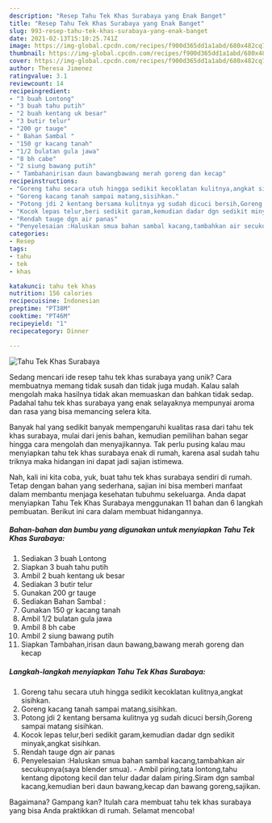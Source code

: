 ```yaml
---
description: "Resep Tahu Tek Khas Surabaya yang Enak Banget"
title: "Resep Tahu Tek Khas Surabaya yang Enak Banget"
slug: 993-resep-tahu-tek-khas-surabaya-yang-enak-banget
date: 2021-02-13T15:10:25.741Z
image: https://img-global.cpcdn.com/recipes/f900d365dd1a1abd/680x482cq70/tahu-tek-khas-surabaya-foto-resep-utama.jpg
thumbnail: https://img-global.cpcdn.com/recipes/f900d365dd1a1abd/680x482cq70/tahu-tek-khas-surabaya-foto-resep-utama.jpg
cover: https://img-global.cpcdn.com/recipes/f900d365dd1a1abd/680x482cq70/tahu-tek-khas-surabaya-foto-resep-utama.jpg
author: Theresa Jimenez
ratingvalue: 3.1
reviewcount: 14
recipeingredient:
- "3 buah Lontong"
- "3 buah tahu putih"
- "2 buah kentang uk besar"
- "3 butir telur"
- "200 gr tauge"
- " Bahan Sambal "
- "150 gr kacang tanah"
- "1/2 bulatan gula jawa"
- "8 bh cabe"
- "2 siung bawang putih"
- " Tambahanirisan daun bawangbawang merah goreng dan kecap"
recipeinstructions:
- "Goreng tahu secara utuh hingga sedikit kecoklatan kulitnya,angkat sisihkan."
- "Goreng kacang tanah sampai matang,sisihkan."
- "Potong jdi 2 kentang bersama kulitnya yg sudah dicuci bersih,Goreng sampai matang sisihkan."
- "Kocok lepas telur,beri sedikit garam,kemudian dadar dgn sedikit minyak,angkat sisihkan."
- "Rendah tauge dgn air panas"
- "Penyelesaian :Haluskan smua bahan sambal kacang,tambahkan air secukupnya(saya blender smua). Ambil piring,tata lontong,tahu kentang dipotong kecil dan telur dadar dalam piring.Siram dgn sambal kacang,kemudian beri daun bawang,kecap dan bawang goreng,sajikan."
categories:
- Resep
tags:
- tahu
- tek
- khas

katakunci: tahu tek khas 
nutrition: 156 calories
recipecuisine: Indonesian
preptime: "PT38M"
cooktime: "PT46M"
recipeyield: "1"
recipecategory: Dinner

---
```



![Tahu Tek Khas Surabaya](https://img-global.cpcdn.com/recipes/f900d365dd1a1abd/680x482cq70/tahu-tek-khas-surabaya-foto-resep-utama.jpg)

Sedang mencari ide resep tahu tek khas surabaya yang unik? Cara membuatnya memang tidak susah dan tidak juga mudah. Kalau salah mengolah maka hasilnya tidak akan memuaskan dan bahkan tidak sedap. Padahal tahu tek khas surabaya yang enak selayaknya mempunyai aroma dan rasa yang bisa memancing selera kita.



Banyak hal yang sedikit banyak mempengaruhi kualitas rasa dari tahu tek khas surabaya, mulai dari jenis bahan, kemudian pemilihan bahan segar hingga cara mengolah dan menyajikannya. Tak perlu pusing kalau mau menyiapkan tahu tek khas surabaya enak di rumah, karena asal sudah tahu triknya maka hidangan ini dapat jadi sajian istimewa.


Nah, kali ini kita coba, yuk, buat tahu tek khas surabaya sendiri di rumah. Tetap dengan bahan yang sederhana, sajian ini bisa memberi manfaat dalam membantu menjaga kesehatan tubuhmu sekeluarga. Anda dapat menyiapkan Tahu Tek Khas Surabaya menggunakan 11 bahan dan 6 langkah pembuatan. Berikut ini cara dalam membuat hidangannya.

<!--inarticleads1-->

##### Bahan-bahan dan bumbu yang digunakan untuk menyiapkan Tahu Tek Khas Surabaya:

1. Sediakan 3 buah Lontong
1. Siapkan 3 buah tahu putih
1. Ambil 2 buah kentang uk besar
1. Sediakan 3 butir telur
1. Gunakan 200 gr tauge
1. Sediakan  Bahan Sambal :
1. Gunakan 150 gr kacang tanah
1. Ambil 1/2 bulatan gula jawa
1. Ambil 8 bh cabe
1. Ambil 2 siung bawang putih
1. Siapkan  Tambahan,irisan daun bawang,bawang merah goreng dan kecap




<!--inarticleads2-->

##### Langkah-langkah menyiapkan Tahu Tek Khas Surabaya:

1. Goreng tahu secara utuh hingga sedikit kecoklatan kulitnya,angkat sisihkan.
1. Goreng kacang tanah sampai matang,sisihkan.
1. Potong jdi 2 kentang bersama kulitnya yg sudah dicuci bersih,Goreng sampai matang sisihkan.
1. Kocok lepas telur,beri sedikit garam,kemudian dadar dgn sedikit minyak,angkat sisihkan.
1. Rendah tauge dgn air panas
1. Penyelesaian :Haluskan smua bahan sambal kacang,tambahkan air secukupnya(saya blender smua). - Ambil piring,tata lontong,tahu kentang dipotong kecil dan telur dadar dalam piring.Siram dgn sambal kacang,kemudian beri daun bawang,kecap dan bawang goreng,sajikan.




Bagaimana? Gampang kan? Itulah cara membuat tahu tek khas surabaya yang bisa Anda praktikkan di rumah. Selamat mencoba!
